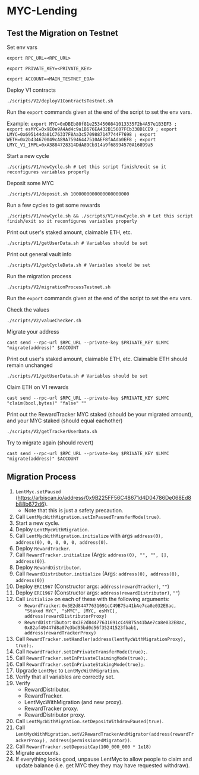 # MYC-Lending

## Test the Migration on Testnet
Set env vars

`export RPC_URL=<RPC_URL>`

`export PRIVATE_KEY=<PRIVATE_KEY>`

`export ACCOUNT=<MAIN_TESTNET_EOA>`

Deploy V1 contracts

`./scripts/V2/deployV1ContractsTestnet.sh`

Run the `export` commands given at the end of the script to set the env vars.

Example: `export MYC=0xDBEb80f81e2534500841013335F2b4A57e1B3EF3 ; export esMYC=0x9E0e9A4Ad4c9a1B676EA432B15607FCb338D1CE9 ; export LMYC=0x695144da81C76337F8Aa3c5709887147744F7698 ; export WETH=0x2b434670049cA89A75946447510AEF8fAAda0EF8 ; export LMYC_V1_IMPL=0xA3884728314DdA89Cb314a9f68994570A16899a5`

Start a new cycle

`./scripts/V1/newCycle.sh # Let this script finish/exit so it reconfigures variables properly`

Deposit some MYC

`./scripts/V1/deposit.sh 1000000000000000000000`

Run a few cycles to get some rewards

`./scripts/V1/newCycle.sh && ./scripts/V1/newCycle.sh # Let this script finish/exit so it reconfigures variables properly`

Print out user's staked amount, claimable ETH, etc.

`./scripts/V1/getUserData.sh # Variables should be set`

Print out general vault info

`./scripts/V1/getCycleData.sh # Variables should be set`

Run the migration process

`./scripts/V2/migrationProcessTestnet.sh`

Run the `export` commands given at the end of the script to set the env vars.

Check the values

`./scripts/V2/valueChecker.sh`

Migrate your address

`cast send --rpc-url $RPC_URL --private-key $PRIVATE_KEY $LMYC "migrate(address)" $ACCOUNT`

Print out user's staked amount, claimable ETH, etc. Claimable ETH should remain unchanged

`./scripts/V1/getUserData.sh # Variables should be set`

Claim ETH on V1 rewards

`cast send --rpc-url $RPC_URL --private-key $PRIVATE_KEY $LMYC "claim(bool,bytes)" "false" ""`

Print out the RewardTracker MYC staked (should be your migrated amount), and your MYC staked (should equal eachother)

`./scripts/V2/getTrackerUserData.sh`

Try to migrate again (should revert)

`cast send --rpc-url $RPC_URL --private-key $PRIVATE_KEY $LMYC "migrate(address)" $ACCOUNT`

## Migration Process

1. `LentMyc.setPaused` (https://arbiscan.io/address/0x9B225FF56C48671d4D04786De068Ed8b88b672d6).
    - Note that this is just a safety precaution.
1. Call `LentMycWithMigration.setInPausedTransferMode(true)`.
1. Start a new cycle.
1. Deploy `LentMycWithMigration`.
1. Call `LentMycWithMigration.initialize` with args `address(0), address(0), 0, 0, 0, 0, address(0)`.
1. Deploy `RewardTracker`.
1. Call `RewardTracker.initialize` (Args: `address(0), "", "", [], address(0)`).
1. Deploy `RewardDistributor`.
1. Call `RewardDistributor.initialize` (Args: `address(0), address(0), address(0)`)
1. Deploy `ERC1967` (Constructor args: `address(rewardTracker)`, `""`)
1. Deploy `ERC1967` (Constructor args: `address(rewardDistributor)`, `""`)
1. Call `initialize` on each of these with the following arguments:
    - `RewardTracker`: `0x3E2d84477631691cC49B75a41bAe7ca8e032E8ac, "Staked MYC", "sMYC", [MYC, esMYC], address(rewardDistributorProxy)`
    - `RewardDistributor`: `0x3E2d84477631691cC49B75a41bAe7ca8e032E8ac, 0x82af49447d8a07e3bd95bd0d56f35241523fbab1, address(rewardTrackerProxy)`
1. Call `RewardTracker.setHandler(address(lentMycWithMigrationProxy), true);`.
1. Call `RewardTracker.setInPrivateTransferMode(true);`.
1. Call `RewardTracker.setInPrivateClaimingMode(true);`.
1. Call `RewardTracker.setInPrivateStakingMode(true);`.
1. Upgrade `LentMyc` to `LentMycWithMigration`.
1. Verify that all variables are correctly set.
1. Verify
    - RewardDistributor.
    - RewardTracker.
    - LentMycWithMigration (and new proxy).
    - RewardTracker proxy.
    - RewardDistributor proxy.
1. Call `LentMycWithMigration.setDepositWithdrawPaused(true)`.
1. Call `LentMycWithMigration.setV2RewardTrackerAndMigrator(address(rewardTrackerProxy), address(permissionedMigrator))`.
1. Call `RewardTracker.setDepositCap(100_000_000 * 1e18)`
1. Migrate accounts.
1. If everything looks good, unpause LentMyc to allow people to claim and update balance (i.e. get MYC they they may have requested withdraw).
